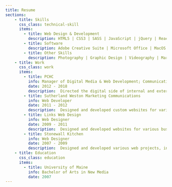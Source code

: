 ```yaml
---
title: Resume
sections:       
    - title: Skills
      css_class: technical-skill
      items:
        - title: Web Design & Development
          description: HTML5 | CSS3 | SASS | JavaScript | jQuery | React.js | PHP | WordPress | WooCommerce | Laravel | Bootstrap | Responsive Design | Webpack | Gulp | Git
        - title: Software
          description: Adobe Creative Suite | Microsoft Office | MacOS | Final Cut Pro X | Atom | VSCode
        - title: Other Skills
          description: Photography | Graphic Design | Videography | Marketing & Communications 
    - title: Work
      css_class: work
      items:
        - title: PCHC
          info: Manager of Digital Media & Web Development; Communications Manager
          date: 2012 - 2018
          description:  Directed the digital side of internal and external marketing & communications for the second-largest Federally Qualified Health Center in New England. Managing web development, photography, and videography, I helped to meet the needs of dozens of facilities and departments to successfully advertise our services to patients across the state of Maine.
        - title: Sutherland Weston Marketing Communications
          info: Web Developer
          date: 2011 - 2012
          description:  Designed and developed custom websites for various businesses and nonprofits, and worked with a web development team to continue to design new features for the company's proprietary content management system.
        - title: Links Web Design
          info: Web Designer
          date: 2009 - 2011
          description:  Designed and developed websites for various businesses and nonprofits. Worked to reduce company's reliance on third-party themes and instead developed custom, in-house themes to better meet clients' needs.
        - title: Stonewall Kitchen
          info: Web Designer
          date: 2007 - 2009
          description:  Designed and developed various web projects, including promotional emails and micro-websites. Also maintained Stonewall Kitchen’s main website, updating designs and optimizing images for online catalog.
    - title: Education
      css_class: education
      items:
        - title: University of Maine
          info: Bachelor of Arts in New Media
          date: 2007
---
```

